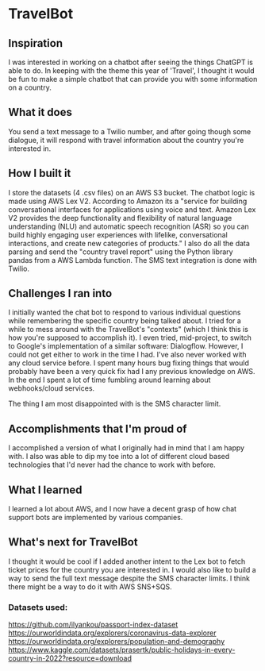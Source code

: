 # TravelBot

## Inspiration
I was interested in working on a chatbot after seeing the things ChatGPT is able to do. In keeping with the theme this year of 'Travel', I thought it would be fun to make a simple chatbot that can provide you with some information on a country.

## What it does
You send a text message to a Twilio number, and after going though some dialogue, it will respond with travel information about the country you're interested in.

## How I built it
I store the datasets (4 .csv files) on an AWS S3 bucket. The chatbot logic is made using AWS Lex V2. According to Amazon its a "service for building conversational interfaces for applications using voice and text. Amazon Lex V2 provides the deep functionality and flexibility of natural language understanding (NLU) and automatic speech recognition (ASR) so you can build highly engaging user experiences with lifelike, conversational interactions, and create new categories of products." I also do all the data parsing and send the "country travel report" using the Python library pandas from a AWS Lambda function. The SMS text integration is done with Twilio.

## Challenges I ran into
I initially wanted the chat bot to respond to various individual questions while remembering the specific country being talked about. I tried for a while to mess around with the TravelBot's "contexts" (which I think this is how you're supposed to accomplish it). I even tried, mid-project, to switch to Google's implementation of a similar software: Dialogflow. However, I could not get either to work in the time I had. I've also never worked with any cloud service before. I spent many hours bug fixing things that would probably have been a very quick fix had I any previous knowledge on AWS. In the end I spent a lot of time fumbling around learning about webhooks/cloud services. 

The thing I am most disappointed with is the SMS character limit.

## Accomplishments that I'm proud of
I accomplished a version of what I originally had in mind that I am happy with. I also was able to dip my toe into a lot of different cloud based technologies that I'd never had the chance to work with before.

## What I learned
I learned a lot about AWS, and I now have a decent grasp of how chat support bots are implemented by various companies. 

## What's next for TravelBot
I thought it would be cool if I added another intent to the Lex bot to fetch ticket prices for the country you are interested in. I would also like to build a way to send the full text message despite the SMS character limits. I think there might be a way to do it with AWS SNS+SQS.

### Datasets used:
https://github.com/ilyankou/passport-index-dataset <br>
https://ourworldindata.org/explorers/coronavirus-data-explorer <br>
https://ourworldindata.org/explorers/population-and-demography <br>
https://www.kaggle.com/datasets/prasertk/public-holidays-in-every-country-in-2022?resource=download

